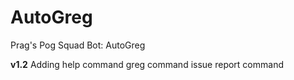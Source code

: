 # AutoGreg
Prag's Pog Squad Bot: AutoGreg

**v1.2**
Adding help command
greg command
issue report command
